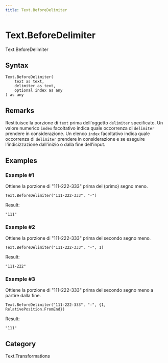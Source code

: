 ```yaml
---
title: Text.BeforeDelimiter
---
```


# Text.BeforeDelimiter


Text.BeforeDelimiter


## Syntax

```powerquery
Text.BeforeDelimiter(
    text as text,
    delimiter as text,
    optional index as any
) as any
```


## Remarks

Restituisce la porzione di <code>text</code> prima dell'oggetto <code>delimiter</code> specificato.    Un valore numerico <code>index</code> facoltativo indica quale occorrenza di <code>delimiter</code> prendere in considerazione.    Un elenco <code>index</code> facoltativo indica quale occorrenza di <code>delimiter</code> prendere in considerazione e se eseguire l'indicizzazione dall'inizio o dalla fine dell'input.


## Examples

### Example #1 
Ottiene la porzione di &#34;111-222-333&#34; prima del (primo) segno meno.
```powerquery
Text.BeforeDelimiter("111-222-333", "-")
```

Result: 
```powerquery
"111"
```


### Example #2 
Ottiene la porzione di &#34;111-222-333&#34; prima del secondo segno meno.
```powerquery
Text.BeforeDelimiter("111-222-333", "-", 1)
```

Result: 
```powerquery
"111-222"
```


### Example #3 
Ottiene la porzione di &#34;111-222-333&#34; prima del secondo segno meno a partire dalla fine.
```powerquery
Text.BeforeDelimiter("111-222-333", "-", {1, RelativePosition.FromEnd})
```

Result: 
```powerquery
"111"
```




## Category
Text.Transformations

